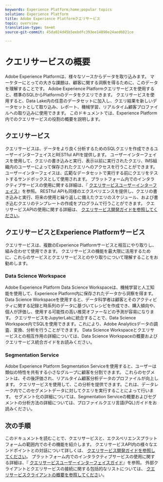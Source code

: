 ```yaml
---
keywords: Experience Platform;home;popular topics
solution: Experience Platform
title: Adobe Experience Platformクエリサービス
topic: overview
translation-type: tm+mt
source-git-commit: 45da024d45b5eebdfc393ee14890e24aed6021ce

---
```



# クエリサービスの概要

Adobe Experience Platformは、様々なソースからデータを取り込みます。 マーケターにとっての大きな課題は、顧客に関する洞察を得るために、このデータを理解することです。 Adobe Experience Platformクエリサービスを使用すると、標準のSQLからPlatformのデータをクエリできます。 クエリサービスを使用すると、Data Lake内の任意のデータセットに加入し、クエリ結果を新しいデータセットとして取り込み、レポート、機械学習、リアルタイム顧客プロファイルへの取り込みに使用できます。 このドキュメントでは、Experience Platform内でのクエリサービスの役割の概要を説明します。

## クエリサービス

クエリサービスは、データをより良く分析するためのSQLクエリを作成できるユーザーインターフェイスとRESTful APIを提供します。 ユーザーインターフェイスを使用して、クエリの書き込みと実行、表示以前に実行されたクエリ、IMS組織内のユーザーによって保存されたクエリへのアクセスを行うことができます。 ユーザーインターフェイスは、広範なデータセットで実行する前にクエリをテストするサンドボックスとして使用されます。 プラットフォーム内でのインタラクティブサービスの使用に関する詳細は、『 [クエリサービスユーザーインターフェイス](ui/overview.md)』を参照。 RESTful APIも同様のエクスペリエンスを提供し、クエリの書き込みと実行、将来の使用と繰り返しに備えたクエリのスケジュール、および書き込むクエリのテンプレートの作成をプログラムで行うことができます。 クエリサービスAPIの使用に関する詳細は、 [クエリサービス開発ガイドを参照してください](api/getting-started.md)。

## クエリサービスとExperience Platformサービス

クエリサービスは、複数のExperience Platformサービスと相互にやり取りし、組み合わせて使用できます。 クエリサービスの機能を最大限に活用するために、これらのサービスとクエリサービスとのやり取りについて理解することをお勧めします。

### Data Science Workspace

Adobe Experience Platform Data Science Workspaceは、機械学習と人工知能を使用して、Experience Platform内に保存されたデータから洞察を得ます。 Data Science Workspaceを使用すると、データ科学者は顧客とそのアクティビティに関する記録と時系列のデータに基づいてレシピを作成でき、購入傾向や、個人が評価し、使用する可能性の高い推奨オファーなどの予測が容易になります。 クエリサービスをJupyterLabに統合することで、Data Science Workspace内でSQLを使用できます。これにより、Adobe Analyticsデータの調査、変換、分析を行うことができます。 Data Science Workspaceとクエリサービスとの相互作用の詳細については、Data Science Workspaceの概要およびクエリサービス統合ガイドをお読みください。

### Segmentation Service

Adobe Experience Platform Segmentation Serviceを使用すると、ユーザーは類似の特性を共有する小さなグループに顧客を分割できます。 これらのセグメントは、その後評価され、リアルタイム顧客分析データのプロファイルが向上します。 クエリサービスを使用して、この分析を提供できます。これは、データレーク内でこのセグメントデータに対してクエリを実行することによって行います。 セグメント化の詳細については、Segmentation Serviceの概要およびセグメントの分析方法の詳細については、プロファイルクエリ言語(PQL)ガイドをお読みください。

## 次の手順

このドキュメントを読むことで、クエリサービスと、エクスペリエンスプラットフォームの範囲内でのその機能を紹介します。 クエリサービスAPI内の様々なエンドポイントとの対話について詳しくは、 [クエリサービス開発ガイドを参照してください](api/getting-started.md)。 プラットフォーム内でのインタラクティブサービスの使用に関する詳細は、『 [クエリサービスユーザーインターフェイスガイド](ui/overview.md)』を参照。 外部クライアントとクエリサービスの接続に関する包括的なリストについては、 [クエリサービスクライアントの概要を参照してくださ](clients/overview.md)い。
